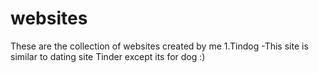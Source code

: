 # websites
These are the collection of websites created by me
1.Tindog -This site is similar to dating site Tinder except its for dog :)
